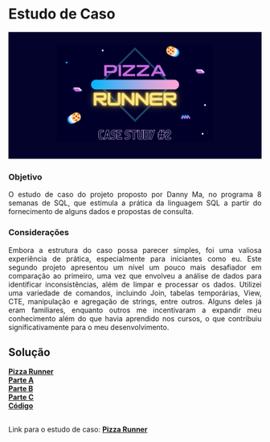 # Estudo de Caso

<img src="imagens/pizz_runner.jpg">

### Objetivo
<div align="justify">O estudo de caso do projeto proposto por Danny Ma, no programa 8 semanas de SQL, que estimula a prática da linguagem SQL a partir do fornecimento de alguns dados e propostas de consulta.</div>

### Considerações
<div align="justify">Embora a estrutura do caso possa parecer simples, foi uma valiosa experiência de prática, especialmente para iniciantes como eu. Este segundo projeto apresentou um nível um pouco mais desafiador em comparação ao primeiro, uma vez que envolveu a análise de dados para identificar inconsistências, além de limpar e processar os dados. Utilizei uma variedade de comandos, incluindo Join, tabelas temporárias, View, CTE, manipulação e agregação de strings, entre outros. Alguns deles já eram familiares, enquanto outros me incentivaram a expandir meu conhecimento além do que havia aprendido nos cursos, o que contribuiu significativamente para o meu desenvolvimento.<div aling="justify">

## Solução
**[Pizza Runner](pizza_runner.md)** <br>
**[Parte A](parte_A.md)** <br>
**[Parte B](parte_B.md)** <br>
**[Parte C](parte_C.md)** <br>
**[Código](pizza_runner.sql)**
##
Link para o estudo de caso:
**[Pizza Runner](https://8weeksqlchallenge.com/case-study-2/)**


